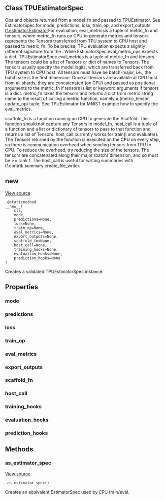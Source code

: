 ## Class TPUEstimatorSpec
Ops and objects returned from a model_fn and passed to TPUEstimator.
See EstimatorSpec for mode, predictions, loss, train_op, and export_outputs.
[tf.estimator.Estimator](https://tensorflow.google.cn/api_docs/python/tf/estimator/Estimator)For evaluation, eval_metricsis a tuple of metric_fn and tensors, where metric_fn runs on CPU to generate metrics and tensors represents the Tensors transferred from TPU system to CPU host and passed to metric_fn. To be precise, TPU evaluation expects a slightly different signature from the . While EstimatorSpec.eval_metric_ops expects a dict, TPUEstimatorSpec.eval_metrics is a tuple of metric_fn and tensors. The tensors could be a list of Tensors or dict of names to Tensors. The tensors usually specify the model logits, which are transferred back from TPU system to CPU host. All tensors must have be batch-major, i.e., the batch size is the first dimension. Once all tensors are available at CPU host from all shards, they are concatenated (on CPU) and passed as positional arguments to the metric_fn if tensors is list or keyword arguments if tensors is a dict. metric_fn takes the tensors and returns a dict from metric string name to the result of calling a metric function, namely a (metric_tensor, update_op) tuple. See TPUEstimator for MNIST example how to specify the eval_metrics.

scaffold_fn is a function running on CPU to generate the Scaffold. This function should not capture any Tensors in model_fn.
host_call is a tuple of a function and a list or dictionary of tensors to pass to that function and returns a list of Tensors. host_call currently works for train() and evaluate(). The Tensors returned by the function is executed on the CPU on every step, so there is communication overhead when sending tensors from TPU to CPU. To reduce the overhead, try reducing the size of the tensors. The tensors are concatenated along their major (batch) dimension, and so must be >= rank 1. The host_call is useful for writing summaries with tf.contrib.summary.create_file_writer.
## __new__
[View source](https://github.com/tensorflow/estimator/tree/master/tensorflow_estimator/python/estimator/tpu/tpu_estimator.py)


```
 @staticmethod
__new__(
    cls,
    mode,
    predictions=None,
    loss=None,
    train_op=None,
    eval_metrics=None,
    export_outputs=None,
    scaffold_fn=None,
    host_call=None,
    training_hooks=None,
    evaluation_hooks=None,
    prediction_hooks=None
)
```
Creates a validated TPUEstimatorSpec instance.
## Properties
### mode
### predictions
### loss
### train_op
### eval_metrics
### export_outputs
### scaffold_fn
### host_call
### training_hooks
### evaluation_hooks
### prediction_hooks
## Methods
### as_estimator_spec
[View source](https://github.com/tensorflow/estimator/tree/master/tensorflow_estimator/python/estimator/tpu/tpu_estimator.py)


```
 as_estimator_spec()
```
Creates an equivalent EstimatorSpec used by CPU train/eval.
